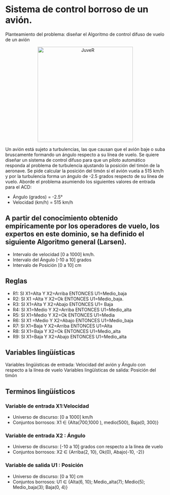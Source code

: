 
# Sistema de control borroso de un avión. 
Planteamiento del problema: diseñar el Algoritmo de control difuso de vuelo de  un avión
<div>
  <p style = 'text-align:center;' ><img src="https://i.ibb.co/F896Ps2/Captura-de-Pantalla-2022-08-30-a-la-s-0-02-53.png" alt="JuveR" width="300px"></p>
</div>
 
Un avión está sujeto a turbulencias, las que causan que el avión baje o suba bruscamente  formando un ángulo respecto a su línea de vuelo. Se quiere diseñar un sistema de control  difuso para que un piloto automático responda al problema de turbulencia ajustando la  posición del timón de la aeronave. 
Se pide calcular la posición del timón si el avión vuela a 515 km/h y por la turbulencia forma un ángulo de -2.5 grados respecto de su línea de vuelo. Aborde el problema asumiendo los  siguientes valores de entrada para el ACD: 

- Ángulo (grados) = -2.5° 
- Velocidad (km/h) = 515 km/h 

## A partir del conocimiento obtenido empíricamente por los operadores de vuelo, los expertos  en este dominio, se ha definido el siguiente Algoritmo general (Larsen). 
- Intervalo de velocidad [0 a 1000] km/h. 
- Intervalo del Ángulo [-10 a 10] grados 
- Intervalo de Posición [0 a 10] cm 

## Reglas
- R1: SI X1=Alta Y X2=Arriba ENTONCES U1=Medio_baja 
- R2: SI X1 =Alta Y X2=Ok    ENTONCES U1=Medio_baja. 
- R3: SI X1=Alta Y X2=Abajo ENTONCES U1= Baja 
- R4: SI X1=Medio Y X2=Arriba ENTONCES U1=Medio_alta 
- R5: SI X1=Medio Y X2=Ok   ENTONCES U1=Media
- R6: SI X1 =Medio Y X2=Abajo ENTONCES U1=Medio_baja 
- R7: SI X1=Baja Y X2=Arriba ENTONCES U1=Alta 
- R8: SI X1=Baja Y X2=Ok   ENTONCES U1=Medio_alta 
- R9: SI X1=Baja Y X2=Abajo ENTONCES U1=Medio_alta 

## Variables lingüísticas
Variables lingüísticas de entrada: Velocidad del avión y Ángulo con respecto a la línea de vuelo
Variables lingüísticas de salida: Posición del timón

## Terminos lingüísticos
### Variable de entrada X1:Velocidad
- Universo de discurso: [0 a 1000] km/h
- Conjuntos borrosos: X1 ∈ {Alta(700,1000 ), medio(500), Baja(0, 300)} 
### Variable de entrada X2 : Ángulo
- Universo de discurso: [-10 a 10] grados con respecto a la línea de vuelo
- Conjuntos borrosos: X2 ∈ {Arriba(2, 10), Ok(0), Abajo(-10, -2)} 
### Variable de salida U1 : Posición 
- Universo de discurso: [0 a 10] cm
- Conjuntos borrosos: U1 ∈ {Alta(6, 10); Medio_alta(7); Medio(5); Medio_baja(3); Baja(0, 4)}

